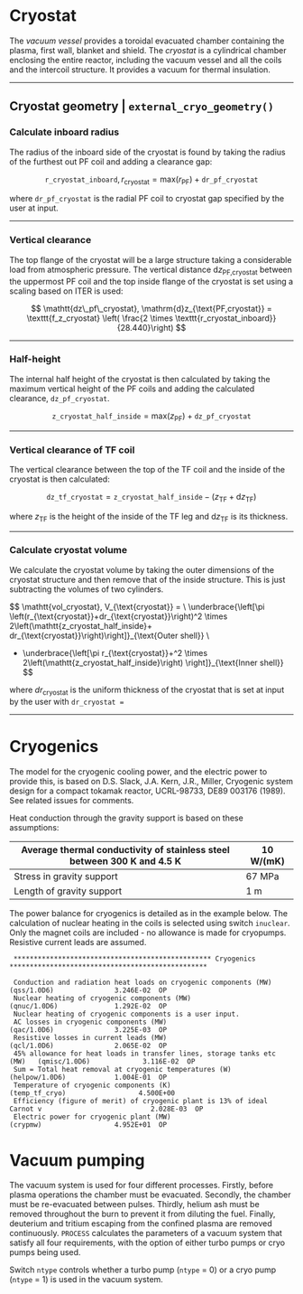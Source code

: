 # Cryostat

The _vacuum vessel_ provides a toroidal evacuated chamber containing the plasma, first wall, blanket and shield.  The _cryostat_ is a cylindrical chamber enclosing the entire reactor, including the vacuum vessel and all the coils and the intercoil structure.  It provides a vacuum for thermal insulation.

-------------

## Cryostat geometry | `external_cryo_geometry()`

### Calculate inboard radius

The radius of the inboard side of the cryostat is found by taking the radius of the furthest out PF coil and adding a clearance gap:

$$
\mathtt{r\_cryostat\_inboard}, r_{\text{cryostat}} = \text{max}(r_{\text{PF}}) + \mathtt{dr\_pf\_cryostat}
$$

where $\mathtt{dr\_pf\_cryostat}$ is the radial PF coil to cryostat gap specified by the user at input.

----------------

### Vertical clearance

The top flange of the cryostat will be a large structure taking a considerable load from atmospheric pressure.  The vertical distance $\mathrm{d}z_{\text{PF,cryostat}}$ between the uppermost PF coil and the top inside flange of the cryostat is set using a scaling based on ITER is used:

$$
\mathtt{dz\_pf\_cryostat}, \mathrm{d}z_{\text{PF,cryostat}} = \texttt{f_z_cryostat} \left( \frac{2 \times \texttt{r_cryostat_inboard}}{28.440}\right)
$$

-------------------

### Half-height

The internal half height of the cryostat is then calculated by taking the maximum vertical height of the PF coils and adding the calculated clearance, $\mathtt{dz\_pf\_cryostat}$.

$$
\mathtt{z\_cryostat\_half\_inside} = \text{max}(z_{\text{PF}}) + \mathtt{dz\_pf\_cryostat}
$$

-------------------

### Vertical clearance of TF coil

The vertical clearance between the top of the TF coil and the inside of the cryostat is then calculated:

$$
\mathtt{dz\_tf\_cryostat} = \mathtt{z\_cryostat\_half\_inside} - (z_{\text{TF}} + \mathrm{d}z_{\text{TF}})
$$

where $z_{\text{TF}}$ is the height of the inside of the TF leg and $\mathrm{d}z_{\text{TF}}$ is its thickness.

----------------------


### Calculate cryostat volume

We calculate the cryostat volume by taking the outer dimensions of the cryostat structure and then remove that of the inside structure. This is just subtracting the volumes of two cylinders.

$$
\mathtt{vol\_cryostat}, V_{\text{cryostat}} = \\
\underbrace{\left[\pi \left(r_{\text{cryostat}}+dr_{\text{cryostat}}\right)^2 \times 2\left(\mathtt{z\_cryostat\_half\_inside}+ dr_{\text{cryostat}}\right)\right]}_{\text{Outer shell}} \\
- \underbrace{\left[\pi r_{\text{cryostat}}+^2 \times 2\left(\mathtt{z\_cryostat\_half\_inside}\right) \right]}_{\text{Inner shell}}
$$

where $dr_{\text{cryostat}}$ is the uniform thickness of the cryostat that is set at input by the user with `dr_cryostat =`

-------------------

# Cryogenics
The model for the cryogenic cooling power, and the electric power to provide this, is based on D.S. Slack, J.A. Kern, J.R., Miller, Cryogenic system design for a compact tokamak reactor, UCRL-98733, DE89 003176 (1989).  See related issues for comments.

Heat conduction through the gravity support is based on these assumptions:  

| Average thermal conductivity of stainless steel between 300 K and 4.5 K | 10 W/(mK) |
|-------------------------------------------------------------------------|-----------|
| Stress in gravity support                                               | 67 MPa    |
| Length of gravity support                                               | 1 m       |

The power balance for cryogenics is detailed as in the example below.  The calculation of nuclear heating in the coils is selected using switch `inuclear`.  Only the magnet coils are included - no allowance is made for cryopumps.  Resistive current leads are assumed.

``` 
 ************************************************* Cryogenics *************************************************
 
 Conduction and radiation heat loads on cryogenic components (MW)         (qss/1.0D6)               3.246E-02  OP 
 Nuclear heating of cryogenic components (MW)                             (qnuc/1.0D6)              1.292E-02  OP 
 Nuclear heating of cryogenic components is a user input.
 AC losses in cryogenic components (MW)                                   (qac/1.0D6)               3.225E-03  OP 
 Resistive losses in current leads (MW)                                   (qcl/1.0D6)               2.065E-02  OP 
 45% allowance for heat loads in transfer lines, storage tanks etc (MW)   (qmisc/1.0D6)             3.116E-02  OP 
 Sum = Total heat removal at cryogenic temperatures (W)                   (helpow/1.0D6)            1.004E-01  OP 
 Temperature of cryogenic components (K)                                  (temp_tf_cryo)                  4.500E+00     
 Efficiency (figure of merit) of cryogenic plant is 13% of ideal Carnot v                           2.028E-03  OP 
 Electric power for cryogenic plant (MW)                                  (crypmw)                  4.952E+01  OP 
```

# Vacuum pumping
The vacuum system is used for four different processes. Firstly, before plasma operations the chamber must be evacuated. Secondly, the chamber must be re-evacuated between pulses. Thirdly, helium ash must be removed throughout the burn to prevent it from diluting the fuel. Finally, deuterium and tritium escaping from the confined plasma are removed continuously. `PROCESS` calculates the parameters of a vacuum system that satisfy all four requirements, with the option of either turbo pumps or cryo pumps being used.

Switch `ntype` controls whether a turbo pump (`ntype` = 0) or a cryo pump (`ntype` = 1) is used in the vacuum system.
